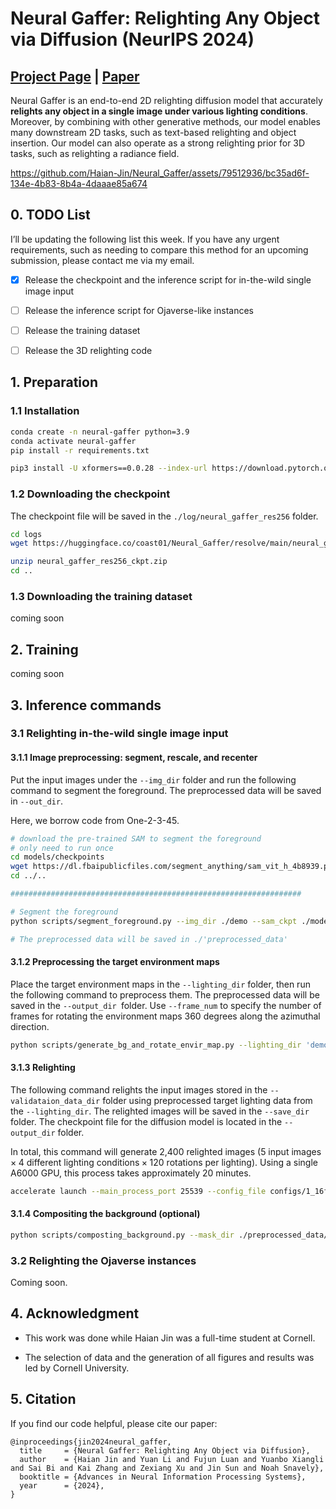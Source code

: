 # Neural Gaffer: Relighting Any Object via Diffusion (NeurIPS 2024)

## [Project Page](https://neural-gaffer.github.io/) |  [Paper](https://arxiv.org/abs/2406.07520)
Neural Gaffer is an end-to-end 2D relighting diffusion model that accurately **relights any object in a single image under various lighting conditions**.
Moreover, by combining with other generative methods, our model enables many downstream 2D tasks, such as text-based relighting and object insertion. Our model can also operate as a strong relighting prior for 3D tasks, such as relighting a radiance field.

https://github.com/Haian-Jin/Neural_Gaffer/assets/79512936/bc35ad6f-134e-4b83-8b4a-4daaae85a674

## 0. TODO List
I’ll be updating the following list this week. If you have any urgent requirements, such as needing to compare this method for an upcoming submission, please contact me via my email.
- [x] Release the checkpoint and the inference script for in-the-wild single image input
- [ ] Release the inference script for Ojaverse-like instances
- [ ] Release the training dataset
- [ ] Release the 3D relighting code




## 1. Preparation 
### 1.1 Installation
```bash
conda create -n neural-gaffer python=3.9
conda activate neural-gaffer 
pip install -r requirements.txt

pip3 install -U xformers==0.0.28 --index-url https://download.pytorch.org/whl/cu118
```
### 1.2 Downloading the checkpoint
The checkpoint file will be saved in the `./log/neural_gaffer_res256` folder.
```bash
cd logs
wget https://huggingface.co/coast01/Neural_Gaffer/resolve/main/neural_gaffer_res256_ckpt.zip

unzip neural_gaffer_res256_ckpt.zip
cd ..
```
### 1.3 Downloading the training dataset
coming soon

## 2. Training
coming soon

## 3. Inference commands 
### 3.1 Relighting in-the-wild single image input
#### 3.1.1 Image preprocessing: segment, rescale, and recenter
Put the input images under the `--img_dir` folder and run the following command to segment the foreground. The preprocessed data will be saved in `--out_dir`.

Here, we borrow code from One-2-3-45.
```bash
# download the pre-trained SAM to segment the foreground
# only need to run once
cd models/checkpoints
wget https://dl.fbaipublicfiles.com/segment_anything/sam_vit_h_4b8939.pth
cd ../..

#################################################################

# Segment the foreground
python scripts/segment_foreground.py --img_dir ./demo --sam_ckpt ./models/checkpoints/sam_vit_h_4b8939.pth --out_dir ./preprocessed_data  --gpu_idx 0

# The preprocessed data will be saved in ./'preprocessed_data'
```
#### 3.1.2 Preprocessing the target environment maps
Place the target environment maps in the `--lighting_dir` folder, then run the following command to preprocess them. The preprocessed data will be saved in the `--output_dir `folder. Use `--frame_num` to specify the number of frames for rotating the environment maps 360 degrees along the azimuthal direction. 
```bash
python scripts/generate_bg_and_rotate_envir_map.py --lighting_dir 'demo/environment_map_sample' --output_dir './preprocessed_lighting_data' --frame_num 120
```
#### 3.1.3 Relighting
The following command relights the input images stored in the `--validataion_data_dir` folder using preprocessed target lighting data from the `--lighting_dir`. The relighted images will be saved in the `--save_dir` folder. The checkpoint file for the diffusion model is located in the `--output_dir` folder.

In total, this command will generate 2,400 relighted images ($5 \text{ input images} \times 4 \text{ different lighting conditions} \times 120 \text{ rotations per lighting}$). Using a single A6000 GPU, this process takes approximately 20 minutes.
```bash
accelerate launch --main_process_port 25539 --config_file configs/1_16fp.yaml neural_gaffer_inference_real_data.py --output_dir logs/neural_gaffer_res256 --mixed_precision fp16 --resume_from_checkpoint latest --save_dir ./real_data_relighting --total_view 120 --lighting_per_view 4 --validataion_data_dir './preprocessed_data/img' --lighting_dir "./preprocessed_lighting_data"
```

#### 3.1.4 Compositing the background (optional)
```bash
python scripts/composting_background.py --mask_dir ./preprocessed_data/mask --lighting_dir ./preprocessed_lighting_data --relighting_dir ./real_data_relighting/real_img --save_dir ./real_data_relighting/video
```

### 3.2 Relighting the Ojaverse instances
Coming soon.

## 4. Acknowledgment

* This work was done while Haian Jin was a full-time student at Cornell.


* The selection of data and the generation of all figures and results was led by Cornell University.


## 5. Citation

If you find our code helpful, please cite our paper:

```
@inproceedings{jin2024neural_gaffer,
  title     = {Neural Gaffer: Relighting Any Object via Diffusion},
  author    = {Haian Jin and Yuan Li and Fujun Luan and Yuanbo Xiangli and Sai Bi and Kai Zhang and Zexiang Xu and Jin Sun and Noah Snavely},
  booktitle = {Advances in Neural Information Processing Systems},
  year      = {2024},
}
```

